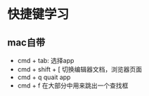 # 快捷键学习
## mac自带
* cmd + tab: 选择app
* cmd + shift + [ 切换编辑器文档，浏览器页面
* cmd + q quait app
* cmd + f 在大部分中用来跳出一个查找框